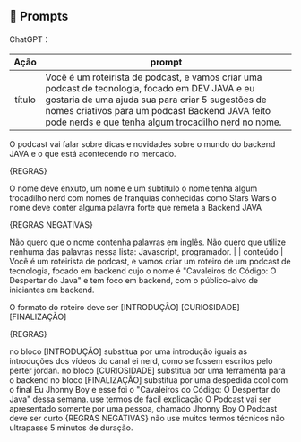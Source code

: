 ## 🧠 Prompts


ChatGPT：

|   Ação   | prompt                                                                                                                                                                                                                                                                         |
| :------: | ------------------------------------------------------------------------------------------------------------------------------------------------------------------------------------------------------------------------------------------------------------------------------ |
|  título  | Você é um roteirista de podcast, e vamos criar uma podcast de tecnologia, focado em DEV JAVA e eu gostaria de uma ajuda sua para criar 5 sugestões de nomes criativos para um podcast Backend JAVA feito pode nerds e que tenha algum trocadilho nerd no nome.

O podcast vai falar sobre dicas e novidades sobre o mundo do backend JAVA e o que está acontecendo no mercado.

{REGRAS}

O nome deve enxuto, um nome e um subtitulo
o nome tenha algum trocadilho nerd com nomes de franquias conhecidas como Stars Wars
o nome deve conter alguma palavra forte que remeta a Backend JAVA

{REGRAS NEGATIVAS}

Não quero que o nome contenha palavras em inglês.
Não quero que utilize nenhuma das palavras nessa lista: Javascript, programador.                                                        |
| conteúdo | Você é um roteirista de podcast, e vamos criar um roteiro de um podcast de tecnologia, focado em backend cujo o nome é "Cavaleiros do Código: O Despertar do Java" e tem foco em backend, com o público-alvo de iniciantes em backend.

O formato do roteiro deve ser
[INTRODUÇÃO]
[CURIOSIDADE]
[FINALIZAÇÃO]

{REGRAS}

no bloco [INTRODUÇÃO] substitua por uma introdução iguais as introduções dos vídeos do canal ei nerd, como se fossem escritos pelo perter jordan.
no bloco [CURIOSIDADE] substitua por uma ferramenta para o backend
no bloco [FINALIZAÇÃO] substitua por uma despedida cool com o final Eu Jhonny Boy e esse foi o "Cavaleiros do Código: O Despertar do Java" dessa semana.
use termos de fácil explicação
O Podcast vai ser apresentado somente por uma pessoa, chamado Jhonny Boy
O Podcast deve ser curto
{REGRAS NEGATIVAS}
não use muitos termos técnicos
não ultrapasse 5 minutos de duração.

